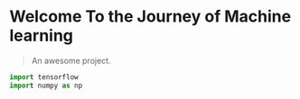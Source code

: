# Welcome To the Journey of Machine learning

> An awesome project.


```python
import tensorflow
import numpy as np
```